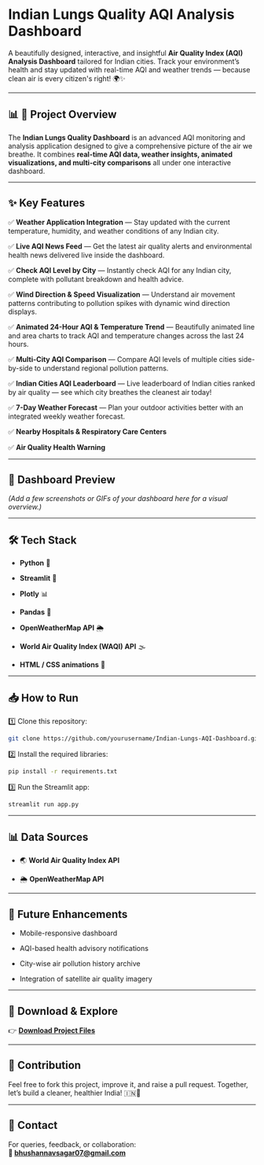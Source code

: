 # Indian Lungs Quality AQI Analysis Dashboard 

A beautifully designed, interactive, and insightful **Air Quality Index (AQI) Analysis Dashboard** tailored for Indian cities. Track your environment’s health and stay updated with real-time AQI and weather trends — because clean air is every citizen's right! 🌍✨

---

## 📊 📡 Project Overview  

The **Indian Lungs Quality Dashboard** is an advanced AQI monitoring and analysis application designed to give a comprehensive picture of the air we breathe. It combines **real-time AQI data, weather insights, animated visualizations, and multi-city comparisons** all under one interactive dashboard.

---

## ✨ Key Features  

✅ **Weather Application Integration** — Stay updated with the current temperature, humidity, and weather conditions of any Indian city. 

✅ **Live AQI News Feed** — Get the latest air quality alerts and environmental health news delivered live inside the dashboard.  

✅ **Check AQI Level by City** — Instantly check AQI for any Indian city, complete with pollutant breakdown and health advice. 

✅ **Wind Direction & Speed Visualization** — Understand air movement patterns contributing to pollution spikes with dynamic wind direction displays.  

✅ **Animated 24-Hour AQI & Temperature Trend** — Beautifully animated line and area charts to track AQI and temperature changes across the last 24 hours. 

✅ **Multi-City AQI Comparison** — Compare AQI levels of multiple cities side-by-side to understand regional pollution patterns.  

✅ **Indian Cities AQI Leaderboard** — Live leaderboard of Indian cities ranked by air quality — see which city breathes the cleanest air today!  

✅ **7-Day Weather Forecast** — Plan your outdoor activities better with an integrated weekly weather forecast.  

✅ **Nearby Hospitals & Respiratory Care Centers**

✅ **Air Quality Health Warning**

---

## 📸 Dashboard Preview  

*(Add a few screenshots or GIFs of your dashboard here for a visual overview.)*

---

## 🛠️ Tech Stack  

- **Python** 🐍
   
- **Streamlit** 🌟
   
- **Plotly** 📊
   
- **Pandas** 📑
    
- **OpenWeatherMap API** 🌦️
    
- **World Air Quality Index (WAQI) API** 🌫️
   
- **HTML / CSS animations** 🎨  

---

## 📥 How to Run  

1️⃣ Clone this repository:  
```bash
git clone https://github.com/yourusername/Indian-Lungs-AQI-Dashboard.git
```

2️⃣ Install the required libraries:  
```bash
pip install -r requirements.txt
```

3️⃣ Run the Streamlit app:  
```bash
streamlit run app.py
```

---

## 📊 Data Sources  

- 🌏 **World Air Quality Index API**
  
- 🌦️ **OpenWeatherMap API**  

---

## 📌 Future Enhancements  

- Mobile-responsive dashboard
  
- AQI-based health advisory notifications
   
- City-wise air pollution history archive
   
- Integration of satellite air quality imagery  

---

## 📣 Download & Explore  

👉 [**Download Project Files**](https://github.com/yourusername/Indian-Lungs-AQI-Dashboard/archive/refs/heads/main.zip)

---

## 🙌 Contribution  

Feel free to fork this project, improve it, and raise a pull request. Together, let’s build a cleaner, healthier India! 🇮🇳💚  

---

## 📧 Contact  

For queries, feedback, or collaboration:  
**📨 bhushannavsagar07@gmail.com**  
